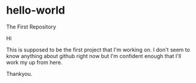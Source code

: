 # hello-world
The First Repository

Hi 

This is supposed to be the first project that I'm working on. 
I don't seem to know anything about github right now but I'm confident enough that I'll work my up from here.

Thankyou.

